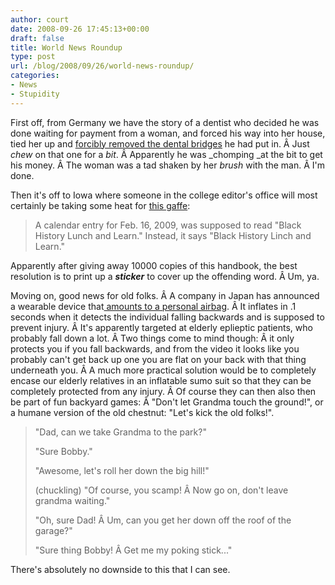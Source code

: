 ```yaml
---
author: court
date: 2008-09-26 17:45:13+00:00
draft: false
title: World News Roundup
type: post
url: /blog/2008/09/26/world-news-roundup/
categories:
- News
- Stupidity
---
```


First off, from Germany we have the story of a dentist who decided he was done waiting for payment from a woman, and forced his way into her house, tied her up and [forcibly removed the dental bridges](http://www.telegraph.co.uk/news/newstopics/howaboutthat/3079442/German-dentist-extracts-payment-from-patient.html) he had put in. Â Just _chew_ on that one for a _bit_. Â Apparently he was _chomping _at the bit to get his money. Â The woman was a tad shaken by her _brush_ with the man. Â I'm done.

Then it's off to Iowa where someone in the college editor's office will most certainly be taking some heat for [this gaffe](http://cnews.canoe.ca/CNEWS/WeirdNews/2008/09/25/6875781-ap.html):


<blockquote>A calendar entry for Feb. 16, 2009, was supposed to read "Black History Lunch and Learn." Instead, it says "Black History Linch and Learn."</blockquote>


Apparently after giving away 10000 copies of this handbook, the best resolution is to print up a **_sticker_** to cover up the offending word. Â Um, ya.

Moving on, good news for old folks. Â A company in Japan has announced a wearable device that[ amounts to a personal airbag](http://news.bbc.co.uk/2/hi/asia-pacific/7633989.stm). Â It inflates in .1 seconds when it detects the individual falling backwards and is supposed to prevent injury. Â It's apparently targeted at elderly eplieptic patients, who probably fall down a lot. Â Two things come to mind though: Â it only protects you if you fall backwards, and from the video it looks like you probably can't get back up one you are flat on your back with that thing underneath you. Â A much more practical solution would be to completely encase our elderly relatives in an inflatable sumo suit so that they can be completely protected from any injury. Â Of course they can then also then be part of fun backyard games: Â "Don't let Grandma touch the ground!", or a humane version of the old chestnut: "Let's kick the old folks!".


<blockquote>"Dad, can we take Grandma to the park?"

"Sure Bobby."

"Awesome, let's roll her down the big hill!"

(chuckling) "Of course, you scamp! Â Now go on, don't leave grandma waiting."

"Oh, sure Dad! Â Um, can you get her down off the roof of the garage?"

"Sure thing Bobby! Â Get me my poking stick..."</blockquote>


There's absolutely no downside to this that I can see.
